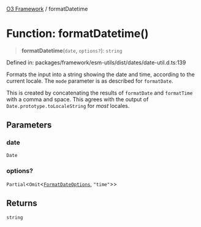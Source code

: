 [O3 Framework](../API.md) / formatDatetime

# Function: formatDatetime()

> **formatDatetime**(`date`, `options?`): `string`

Defined in: packages/framework/esm-utils/dist/dates/date-util.d.ts:139

Formats the input into a string showing the date and time, according
to the current locale. The `mode` parameter is as described for
`formatDate`.

This is created by concatenating the results of `formatDate`
and `formatTime` with a comma and space. This agrees with the
output of `Date.prototype.toLocaleString` for *most* locales.

## Parameters

### date

`Date`

### options?

`Partial`\<`Omit`\<[`FormatDateOptions`](../type-aliases/FormatDateOptions.md), `"time"`\>\>

## Returns

`string`
